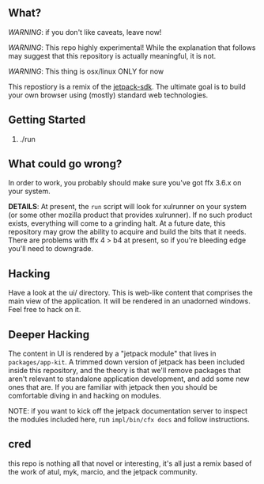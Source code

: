 ## What?

*WARNING*: if you don't like caveats, leave now!

*WARNING*: This repo highly experimental!  While the explanation that follows may suggest
that this repository is actually meaningful, it is not.

*WARNING*: This thing is osx/linux ONLY for now

This repostiory is a remix of the [jetpack-sdk](http://github.com/mozillalabs/jetpack-sdk).  The
ultimate goal is to build your own browser using (mostly) standard web technologies.

## Getting Started

1. ./run

## What could go wrong?

In order to work, you probably should make sure you've got ffx 3.6.x
on your system.

**DETAILS**: At present, the `run` script will look for xulrunner on your system
(or some other mozilla product that provides xulrunner).  If no such
product exists, everything will come to a grinding halt.  At a future
date, this repository may grow the ability to acquire and build the
bits that it needs.  There are problems with ffx 4 > b4 at present, so 
if you're bleeding edge you'll need to downgrade.

## Hacking

Have a look at the ui/ directory.  This is web-like content that
comprises the main view of the application.  It will be rendered in an
unadorned windows.  Feel free to hack on it.

## Deeper Hacking

The content in UI is rendered by a "jetpack module" that lives in
`packages/app-kit`.  A trimmed down version of jetpack has been
included inside this repository, and the theory is that we'll remove
packages that aren't relevant to standalone application development,
and add some new ones that are.  If you are familiar with jetpack then
you should be comfortable diving in and hacking on modules.

NOTE: if you want to kick off the jetpack documentation server to
inspect the modules included here, run `impl/bin/cfx docs` and follow
instructions.

## cred

this repo is nothing all that novel or interesting, it's all just a remix
based of the work of atul, myk, marcio, and the jetpack community.




